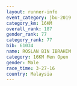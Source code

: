 ```yaml
---
layout: runner-info 
event_category: jbu-2019 
category_km: 16KM  
overall_rank: 187
gender_rank: 77
category_rank: 77
bib: 61034
name: ROSLAN BIN IBRAHIM
category: 16KM Men Open
gender: Male
race_time: 3-27-16
country: Malaysia
---
```

